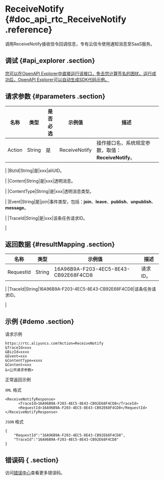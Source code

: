 # ReceiveNotify {#doc_api_rtc_ReceiveNotify .reference}

调用ReceiveNotify接收信令回调信息，专有云信令使用通知消息至SaaS服务。

## 调试 {#api_explorer .section}

[您可以在OpenAPI Explorer中直接运行该接口，免去您计算签名的困扰。运行成功后，OpenAPI Explorer可以自动生成SDK代码示例。](https://api.aliyun.com/#product=rtc&api=ReceiveNotify&type=RPC&version=2018-01-11)

## 请求参数 {#parameters .section}

|名称|类型|是否必选|示例值|描述|
|--|--|----|---|--|
|Action|String|是|ReceiveNotify|操作接口名，系统规定参数，取值：**ReceiveNotify**。

 |
|BizId|String|是|xxx|aliUID。

 |
|Content|String|是|xxx|透明消息。

 |
|ContentType|String|是|xxx|透明消息类型。

 |
|Event|String|是|join|事件类型，包括：**join**、**leave**、**publish**、**unpublish**、**message**。

 |
|TraceId|String|是|xxx|该条任务请求ID。

 |

## 返回数据 {#resultMapping .section}

|名称|类型|示例值|描述|
|--|--|---|--|
|RequestId|String|16A96B9A-F203-4EC5-8E43-CB92E68F4CD8|请求ID。

 |
|TraceId|String|16A96B9A-F203-4EC5-8E43-CB92E68F4CD8|该条任务请求ID。

 |

## 示例 {#demo .section}

请求示例

``` {#request_demo}
https://rtc.aliyuncs.com?Action=ReceiveNotify
&TraceId=xxx
&BizId=xxxx
&Event=xxx
&ContentType=xxxx
&Content=xxx
&<公共请求参数>
```

正常返回示例

`XML` 格式

``` {#xml_return_success_demo}
<ReceiveNotifyResponse>
	  <TraceId>16A96B9A-F203-4EC5-8E43-CB92E68F4CD8</TraceId>
	  <RequestId>16A96B9A-F203-4EC5-8E43-CB92E68F4CD8</RequestId>
</ReceiveNotifyResponse>
```

`JSON` 格式

``` {#json_return_success_demo}
{
	"RequestId":"16A96B9A-F203-4EC5-8E43-CB92E68F4CD8",
	"TraceId":"16A96B9A-F203-4EC5-8E43-CB92E68F4CD8"
}
```

## 错误码 { .section}

访问[错误中心](https://error-center.aliyun.com/status/product/rtc)查看更多错误码。

